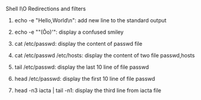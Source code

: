 Shell I\O Redirections and filters

1. echo -e "Hello,World\n": add new line to the standard output

2. echo -e "\"(Ôo)'": display a confused smiley

3. cat /etc/passwd: display the content of passwd file

4. cat /etc/passwd /etc/hosts: display the content of two file passwd,hosts

5. tail /etc/passwd: display the last 10 line of file passwd

6. head /etc/passwd: display the first 10 line of file passwd

7. head -n3 iacta | tail -n1: display the third line from iacta file
